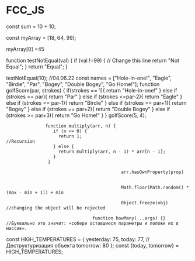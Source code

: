 # FCC_JS
const sum = 10 + 10;

const myArray = [18, 64, 99];

myArray[0] =45

function testNotEqual(val) {
  if (val !=99) { // Change this line
    return "Not Equal";
  }
  return "Equal";
}

testNotEqual(10);
                                                  //04.06.22
const names = ["Hole-in-one!", "Eagle", "Birdie", "Par", "Bogey", "Double Bogey", "Go Home!"];
function golfScore(par, strokes) {
  if(strokes == 1){
  return "Hole-in-one!"
} 
  else if (strokes == par){
  return "Par"
  }
  else if (strokes <=par-2){
    return "Eagle"
  }
  else if (strokes == par-1){
    return "Birdie"
  }
  else if (strokes == par+1){
    return "Bogey"
  }
  else if (strokes == par+2){
    return "Double Bogey"
  }
  else if (strokes >= par+3){
    return "Go Home!"
  } 
 }
golfScore(5, 4);

                   function multiply(arr, n) {
                      if (n <= 0) {
                        return 1;                                             //Recursion
                      } else {
                        return multiply(arr, n - 1) * arr[n - 1];
                      }
                    }
                    
                                                arr.hasOwnProperty(prop)


                                                Math.floor(Math.random() * (max - min + 1)) + min
                                                
                                                Object.freeze(obj)              //changing the object will be rejected
                                                
                                     function howMany(...args) {}                //Буквально это значит: «собери оставшиеся параметры и положи их в массив».
                                     
 const HIGH_TEMPERATURES = {
  yesterday: 75,
  today: 77,                                                            //Деструктуризация объекта
  tomorrow: 80
};
const {today, tomorrow} = HIGH_TEMPERATURES;




